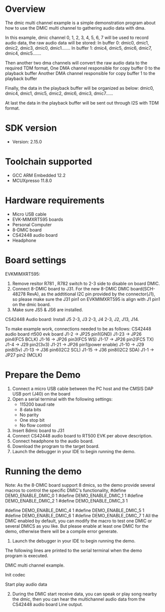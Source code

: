Overview
========
The dmic multi channel example is a simple demonstration program about how to use the DMIC multi channel to gathering audio data with dma.

In this example, dmic channel 0, 1, 2, 3, 4, 5, 6, 7 will be used to record audio data, the raw audio data will be stored:
In buffer 0:
dmic0, dmic1, dmic2, dmic3, dmic0, dmic1.......
In buffer 1:
dmic4, dmic5, dmic6, dmic7, dmic4, dmic5.......

Then another two dma channels will convert the raw audio data to the required TDM format,
One DMA channel responsible for copy buffer 0 to the playback buffer
Another DMA channel responsible for copy buffer 1 to the playback buffer

Finally, the data in the playback buffer will be organized as below:
dmic0, dmic4, dmic1, dmic5, dmic2, dmic6, dmic3, dmic7......

At last the data in the playback buffer will be sent out through I2S with TDM format.

SDK version
===========
- Version: 2.15.0

Toolchain supported
===================
- GCC ARM Embedded  12.2
- MCUXpresso  11.8.0

Hardware requirements
=====================
- Micro USB cable
- EVK-MIMXRT595 boards
- Personal Computer
- 8-DMIC board
- CS42448 audio board
- Headphone

Board settings
==============
EVKMIMXRT595:
1. Remove resitor R781 , R782 switch to 2-3 side to disable on board DMIC.
2. Connect 8-DMIC board to J31.
   For the new 8-DMIC DMIC board(SCH-48278 RevA), as the addtitional I2C pin provided by the connector(J1),
   so please make sure the J31 pin1 on EVKMIMXRT595 is align with J1 pin1 on the dmic board.
3. Make sure JS5 & JS6 are installed.

CS42448 Audio board:
Install J5 2-3, J3 2-3, J4 2-3, J2, J13, J14.

To make example work, connections needed to be as follows:
CS42448 audio board             rt500 evk board
J1-2                      ->          JP25 pin1(GND)
J1-23                     ->          JP26 pin4(FC5 BCLK)
J1-16                     ->          JP26 pin3(FC5 WS)
J1-17                     ->          JP26 pin2(FC5 TX)
J1-4                      ->          J29 pin2(3v3)
J1-21                     ->          JP26 pin1(power enable)
J1-10                     ->          J29 pin8(5v)
J1-13                     ->          J36 pin6(I2C2 SCL)
J1-15                     ->          J36 pin8(I2C2 SDA)
J1-1                      ->          JP27 pin2 (MCLK)


Prepare the Demo
================
1.  Connect a micro USB cable between the PC host and the CMSIS DAP USB port (J40) on the board
2.  Open a serial terminal with the following settings:
    - 115200 baud rate
    - 8 data bits
    - No parity
    - One stop bit
    - No flow control
3.  Insert 8dmic board to J31
4.  Connect CS42448 audio board to RT500 EVK per above description.
5.  Connect headphone to the audio board.
6.  Download the program to the target board.
7.  Launch the debugger in your IDE to begin running the demo.

Running the demo
================
Note: As the 8-DMIC board support 8 dmics, so the demo provide several macros to control the specific DMIC's functionality,
#define DEMO_ENABLE_DMIC_0 1
#define DEMO_ENABLE_DMIC_1 1
#define DEMO_ENABLE_DMIC_2 1
#define DEMO_ENABLE_DMIC_3 1

#define DEMO_ENABLE_DMIC_4 1
#define DEMO_ENABLE_DMIC_5 1
#define DEMO_ENABLE_DMIC_6 1
#define DEMO_ENABLE_DMIC_7 1
All the DMIC enabled by default, you can modify the macro to test one DMIC or several DMICS as you like. But please enable at least one DMIC for the demo, otherwise there will be a compile error generate.

1.  Launch the debugger in your IDE to begin running the demo.

The following lines are printed to the serial terminal when the demo program is executed.

DMIC multi channel example.

Init codec

Start play audio data


2. During the DMIC start receive data, you can speak or play song nearby the dmic, then you can hear the multichannel audio data from the CS42448 audio board Line output.
